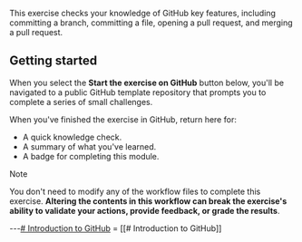 This exercise checks your knowledge of GitHub key features, including committing a branch, committing a file, opening a pull request, and merging a pull request.

## Getting started

When you select the **Start the exercise on GitHub** button below, you'll be navigated to a public GitHub template repository that prompts you to complete a series of small challenges.

When you've finished the exercise in GitHub, return here for:

- A quick knowledge check.
- A summary of what you've learned.
- A badge for completing this module.

Note

You don't need to modify any of the workflow files to complete this exercise. **Altering the contents in this workflow can break the exercise's ability to validate your actions, provide feedback, or grade the results**.

---[# Introduction to GitHub](https://github.com/skills/introduction-to-github) = [[# Introduction to GitHub]]